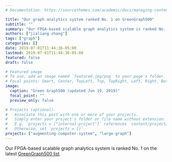```yaml
---
# Documentation: https://sourcethemes.com/academic/docs/managing-content/

title: "Our graph analytics system ranked No. 1 on GreenGraph500"
subtitle: ""
summary: "Our FPGA-based scalable graph analytics system is ranked No. 1 on the latest GreenGraph500 list. Congrats to Jialiang!"
authors: ["jialiang-zhang"]
tags: ["graph"]
categories: []
date: 2019-07-01T11:44:36-05:00
lastmod: 2019-07-01T11:44:36-05:00
featured: false
draft: false

# Featured image
# To use, add an image named `featured.jpg/png` to your page's folder.
# Focal points: Smart, Center, TopLeft, Top, TopRight, Left, Right, BottomLeft, Bottom, BottomRight.
image:
  caption: "Green Graph500 (updated Jun 19, 2019)"
  focal_point: ""
  preview_only: false

# Projects (optional).
#   Associate this post with one or more of your projects.
#   Simply enter your project's folder or file name without extension.
#   E.g. `projects = ["internal-project"]` references `content/project/deep-learning/index.md`.
#   Otherwise, set `projects = []`.
projects: ["augmenting-computer-system", "large-graph"]
---
```


Our FPGA-based scalable graph analytics system is ranked No. 1 on the latest [GreenGraph500 list](http://graph500.org/?page_id=724).

